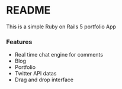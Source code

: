 # README

This is a simple Ruby on Rails 5 portfolio App


### Features

- Real time chat engine for comments
- Blog
- Portfolio
- Twitter API datas
- Drag and drop interface

